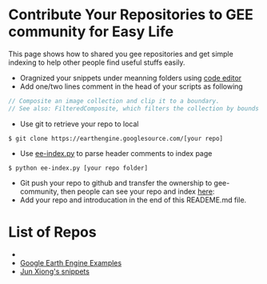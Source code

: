 # Contribute Your Repositories to GEE community for Easy Life

This page shows how to shared you gee repositories and get simple indexing to help other people find useful stuffs easily.

- Oragnized your snippets under meanning folders using [code editor](https://code.earthengine.google.com/)
- Add one/two lines comment in the head of your scripts as following
```javascript
// Composite an image collection and clip it to a boundary.
// See also: FilteredComposite, which filters the collection by bounds instead.
```
- Use git to retrieve your repo to local
```
$ git clone https://earthengine.googlesource.com/[your repo]
```
- Use [ee-index.py](ee-index.py) to parse header comments to index page
```
$ python ee-index.py [your repo folder]
```
- Git push your repo to github and transfer the ownership to gee-community, then people can see your repo and index [here](https://github.com/gee-community):
- Add your repo and introducation in the end of this READEME.md file.


# List of Repos
- []()
- [Google Earth Engine Examples](https://github.com/gee-community/ee-examples)
- [Jun Xiong's snippets](https://github.com/gee-community/ee-snippets)
